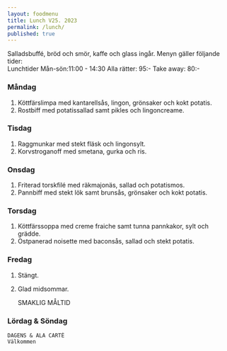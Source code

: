 ```yaml
---
layout: foodmenu
title: Lunch V25. 2023
permalink: /lunch/
published: true
---
```

Salladsbuffé, bröd och smör, kaffe och glass ingår.
Menyn gäller följande tider:  
Lunchtider  Mån-sön:11:00 - 14:30
Alla rätter: 95:- Take away: 80:-
                                
### Måndag

1. Köttfärslimpa med kantarellsås, lingon, grönsaker och kokt potatis.
2. Rostbiff med potatissallad samt pikles och lingoncreame.

### Tisdag
1. Raggmunkar med stekt fläsk och lingonsylt.
2. Korvstroganoff med smetana, gurka och ris.

### Onsdag
1. Friterad torskfilé med räkmajonäs, sallad och potatismos.
2. Pannbiff med stekt lök samt brunsås, grönsaker och kokt potatis.

### Torsdag
1. Köttfärssoppa med creme fraiche samt tunna pannkakor, sylt och grädde. 
2. Ostpanerad noisette med baconsås, sallad och stekt potatis.

### Fredag  
1. Stängt.
2. Glad midsommar.
 

     SMAKLIG MÅLTID
  
  ### Lördag & Söndag 
    DAGENS & ALA CARTÈ
    Välkommen
    
       
    

   
    
   
     
